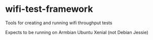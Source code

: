 # wifi-test-framework
Tools for creating and running wifi throughput tests

Expects to be running on Armbian Ubuntu Xenial (not Debian Jessie)
